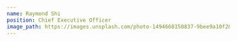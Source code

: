 ```yaml
---
name: Raymond Shi
position: Chief Executive Officer
image_path: https://images.unsplash.com/photo-1494668150837-9bee9a10f28a?crop=entropy&cs=tinysrgb&fit=crop&fm=jpg&h=601&ixid=MnwxfDB8MXxyYW5kb218MHwxMzkzODZ8YXx8fHx8fDE2NTQ2NzM1ODc&ixlib=rb-1.2.1&q=80&utm_campaign=api-credit&utm_medium=referral&utm_source=unsplash_source&w=601
---
```


